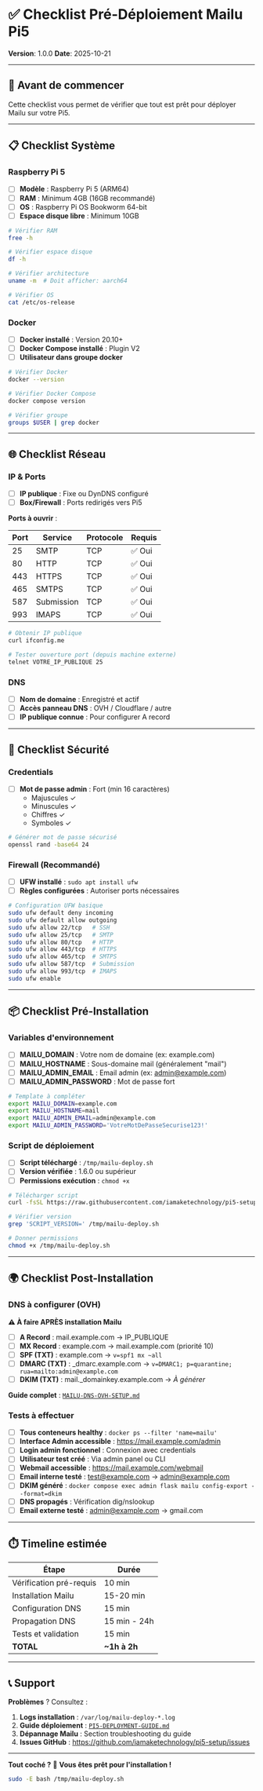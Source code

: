 # ✅ Checklist Pré-Déploiement Mailu Pi5

**Version**: 1.0.0
**Date**: 2025-10-21

---

## 🎯 Avant de commencer

Cette checklist vous permet de vérifier que tout est prêt pour déployer Mailu sur votre Pi5.

---

## 📋 Checklist Système

### Raspberry Pi 5

- [ ] **Modèle** : Raspberry Pi 5 (ARM64)
- [ ] **RAM** : Minimum 4GB (16GB recommandé)
- [ ] **OS** : Raspberry Pi OS Bookworm 64-bit
- [ ] **Espace disque libre** : Minimum 10GB

```bash
# Vérifier RAM
free -h

# Vérifier espace disque
df -h

# Vérifier architecture
uname -m  # Doit afficher: aarch64

# Vérifier OS
cat /etc/os-release
```

### Docker

- [ ] **Docker installé** : Version 20.10+
- [ ] **Docker Compose installé** : Plugin V2
- [ ] **Utilisateur dans groupe docker**

```bash
# Vérifier Docker
docker --version

# Vérifier Docker Compose
docker compose version

# Vérifier groupe
groups $USER | grep docker
```

---

## 🌐 Checklist Réseau

### IP & Ports

- [ ] **IP publique** : Fixe ou DynDNS configuré
- [ ] **Box/Firewall** : Ports redirigés vers Pi5

**Ports à ouvrir** :

| Port | Service | Protocole | Requis |
|------|---------|-----------|--------|
| 25 | SMTP | TCP | ✅ Oui |
| 80 | HTTP | TCP | ✅ Oui |
| 443 | HTTPS | TCP | ✅ Oui |
| 465 | SMTPS | TCP | ✅ Oui |
| 587 | Submission | TCP | ✅ Oui |
| 993 | IMAPS | TCP | ✅ Oui |

```bash
# Obtenir IP publique
curl ifconfig.me

# Tester ouverture port (depuis machine externe)
telnet VOTRE_IP_PUBLIQUE 25
```

### DNS

- [ ] **Nom de domaine** : Enregistré et actif
- [ ] **Accès panneau DNS** : OVH / Cloudflare / autre
- [ ] **IP publique connue** : Pour configurer A record

---

## 🔐 Checklist Sécurité

### Credentials

- [ ] **Mot de passe admin** : Fort (min 16 caractères)
  - Majuscules ✓
  - Minuscules ✓
  - Chiffres ✓
  - Symboles ✓

```bash
# Générer mot de passe sécurisé
openssl rand -base64 24
```

### Firewall (Recommandé)

- [ ] **UFW installé** : `sudo apt install ufw`
- [ ] **Règles configurées** : Autoriser ports nécessaires

```bash
# Configuration UFW basique
sudo ufw default deny incoming
sudo ufw default allow outgoing
sudo ufw allow 22/tcp   # SSH
sudo ufw allow 25/tcp   # SMTP
sudo ufw allow 80/tcp   # HTTP
sudo ufw allow 443/tcp  # HTTPS
sudo ufw allow 465/tcp  # SMTPS
sudo ufw allow 587/tcp  # Submission
sudo ufw allow 993/tcp  # IMAPS
sudo ufw enable
```

---

## 📦 Checklist Pré-Installation

### Variables d'environnement

- [ ] **MAILU_DOMAIN** : Votre nom de domaine (ex: example.com)
- [ ] **MAILU_HOSTNAME** : Sous-domaine mail (généralement "mail")
- [ ] **MAILU_ADMIN_EMAIL** : Email admin (ex: admin@example.com)
- [ ] **MAILU_ADMIN_PASSWORD** : Mot de passe fort

```bash
# Template à compléter
export MAILU_DOMAIN=example.com
export MAILU_HOSTNAME=mail
export MAILU_ADMIN_EMAIL=admin@example.com
export MAILU_ADMIN_PASSWORD='VotreMotDePasseSecurise123!'
```

### Script de déploiement

- [ ] **Script téléchargé** : `/tmp/mailu-deploy.sh`
- [ ] **Version vérifiée** : 1.6.0 ou supérieur
- [ ] **Permissions exécution** : `chmod +x`

```bash
# Télécharger script
curl -fsSL https://raw.githubusercontent.com/iamaketechnology/pi5-setup/main/01-infrastructure/email/scripts/legacy/01-mailu-deploy.sh -o /tmp/mailu-deploy.sh

# Vérifier version
grep 'SCRIPT_VERSION=' /tmp/mailu-deploy.sh

# Donner permissions
chmod +x /tmp/mailu-deploy.sh
```

---

## 🌍 Checklist Post-Installation

### DNS à configurer (OVH)

**⚠️ À faire APRÈS installation Mailu**

- [ ] **A Record** : mail.example.com → IP_PUBLIQUE
- [ ] **MX Record** : example.com → mail.example.com (priorité 10)
- [ ] **SPF (TXT)** : example.com → `v=spf1 mx ~all`
- [ ] **DMARC (TXT)** : _dmarc.example.com → `v=DMARC1; p=quarantine; rua=mailto:admin@example.com`
- [ ] **DKIM (TXT)** : mail._domainkey.example.com → *À générer*

**Guide complet** : [`MAILU-DNS-OVH-SETUP.md`](./MAILU-DNS-OVH-SETUP.md)

### Tests à effectuer

- [ ] **Tous conteneurs healthy** : `docker ps --filter 'name=mailu'`
- [ ] **Interface Admin accessible** : https://mail.example.com/admin
- [ ] **Login admin fonctionnel** : Connexion avec credentials
- [ ] **Utilisateur test créé** : Via admin panel ou CLI
- [ ] **Webmail accessible** : https://mail.example.com/webmail
- [ ] **Email interne testé** : test@example.com → admin@example.com
- [ ] **DKIM généré** : `docker compose exec admin flask mailu config-export --format=dkim`
- [ ] **DNS propagés** : Vérification dig/nslookup
- [ ] **Email externe testé** : admin@example.com → gmail.com

---

## ⏱️ Timeline estimée

| Étape | Durée |
|-------|-------|
| Vérification pré-requis | 10 min |
| Installation Mailu | 15-20 min |
| Configuration DNS | 15 min |
| Propagation DNS | 15 min - 24h |
| Tests et validation | 15 min |
| **TOTAL** | **~1h à 2h** |

---

## 📞 Support

**Problèmes** ? Consultez :

1. **Logs installation** : `/var/log/mailu-deploy-*.log`
2. **Guide déploiement** : [`PI5-DEPLOYMENT-GUIDE.md`](./PI5-DEPLOYMENT-GUIDE.md)
3. **Dépannage Mailu** : Section troubleshooting du guide
4. **Issues GitHub** : https://github.com/iamaketechnology/pi5-setup/issues

---

**Tout coché ?** 🎉 **Vous êtes prêt pour l'installation !**

```bash
sudo -E bash /tmp/mailu-deploy.sh
```
